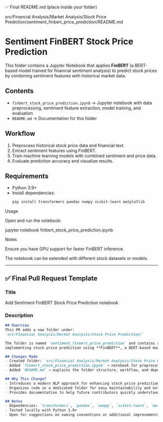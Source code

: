 ✅ Final README.md (place inside your folder)

src/Financial Analysis/Market Analysis/Stock Price Prediction/sentiment_finbert_price_prediction/README.md

# Sentiment FinBERT Stock Price Prediction

This folder contains a Jupyter Notebook that applies **FinBERT** (a BERT-based model 
trained for financial sentiment analysis) to predict stock prices by combining 
sentiment features with historical market data.

## Contents
- `finbert_stock_price_prediction.ipynb` → Jupyter notebook with data preprocessing, sentiment feature extraction, model training, and evaluation
- `README.md` → Documentation for this folder

## Workflow
1. Preprocess historical stock price data and financial text.
2. Extract sentiment features using FinBERT.
3. Train machine learning models with combined sentiment and price data.
4. Evaluate prediction accuracy and visualize results.

## Requirements
- Python 3.9+
- Install dependencies:
  ```bash
  pip install transformers pandas numpy scikit-learn matplotlib

Usage

Open and run the notebook:

jupyter notebook finbert_stock_price_prediction.ipynb

Notes

Ensure you have GPU support for faster FinBERT inference.

The notebook can be extended with different stock datasets or models.


---

## ✅ Final Pull Request Template

### Title


Add Sentiment FinBERT Stock Price Prediction notebook


### Description
```markdown
## Overview
This PR adds a new folder under:
`src/Financial Analysis/Market Analysis/Stock Price Prediction/`

The folder is named `sentiment_finbert_price_prediction` and contains a Jupyter notebook
implementing stock price prediction using **FinBERT**, a BERT-based model for financial sentiment analysis.

## Changes Made
- Created folder: `src/Financial Analysis/Market Analysis/Stock Price Prediction/sentiment_finbert_price_prediction/`
- Added `finbert_stock_price_prediction.ipynb` → notebook for preprocessing, sentiment feature extraction, model training, and evaluation
- Added `README.md` → explains the folder structure, workflow, and dependencies

## Why This Change?
- Introduces a modern NLP approach for enhancing stock price prediction with financial sentiment.
- Organizes code in a dedicated folder for easy maintainability and extension.
- Provides documentation to help future contributors quickly understand and build upon this work.

## Notes
- Dependencies: `transformers`, `pandas`, `numpy`, `scikit-learn`, `matplotlib`
- Tested locally with Python 3.9+
- Open for suggestions on naming conventions or additional improvements